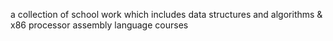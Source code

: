 a collection of school work which includes data structures and algorithms & x86 processor assembly language courses

